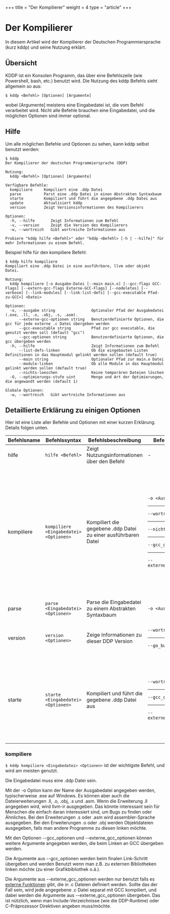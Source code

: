 +++
title = "Der Kompilierer"
weight = 4
type = "article"
+++

# Der Kompilierer
<to-do></to-do>

In diesem Artikel wird der Kompilierer der Deutschen Programmiersprache (kurz kddp) und seine Nutzung erklärt.

## Übersicht

KDDP ist ein Konsolen Programm, das über eine Befehlszeile (wie Powershell, bash, etc.) benutzt wird.
Die Nutzung des kddp Befehls sieht allgemein so aus:

```terminal
$ kddp <Befehl> [Optionen] [Argumente]
```

wobei [Argumente] meistens eine Eingabedatei ist, die vom Befehl verarbeitet wird.
Nicht alle Befehle brauchen eine Eingabedatei, und die möglichen Optionen sind immer optional.

## Hilfe

Um alle möglichen Befehle und Optionen zu sehen, kann kddp selbst benutzt werden:

```terminal
$ kddp
Der Kompilierer der deutschen Programmiersprache (DDP)

Nutzung:
  kddp <Befehl> [Optionen] [Argumente]

Verfügbare Befehle:
  kompiliere     Kompiliert eine .ddp Datei
  parse          Parst eine .ddp Datei in einen Abstrakten Syntaxbaum
  starte         Kompiliert und führt die angegebene .ddp Datei aus
  update         Aktualisiert kddp
  version        Zeigt Versionsinformationen des Kompilierers

Optionen:
  -h, --hilfe       Zeigt Informationen zum Befehl
  -v, --version     Zeigt die Version des Kompilierers
  -w, --wortreich   Gibt wortreiche Informationen aus

Probiere "kddp hilfe <Befehl>" oder "kddp <Befehl> [-h | --hilfe]" für mehr Informationen zu einem Befehl.
```

Beispiel hilfe für den kompiliere Befehl:

```terminal
$ kddp hilfe kompiliere
Kompiliert eine .ddp Datei in eine ausführbare, llvm oder objekt Datei.

Nutzung:
  kddp kompiliere [-o Ausgabe-Datei [--main main.o] [--gcc-flags GCC-Flags] [--extern-gcc-flags Externe-GCC-Flags] [--nodeletes] [--verbose] [--link-modules] [--link-list-defs] [--gcc-executable Pfad-zu-GCC>] <Datei>

Optionen:
  -o, --ausgabe string                Optionaler Pfad der Ausgabedatei (.exe, .ll, .o, .obj, .s, .asm).
      --externe-gcc-optionen string   Benutzerdefinierte Optionen, die gcc für jede externe .c Datei übergeben werden
      --gcc-executable string         Pfad zur gcc executable, die genutzt werden soll (default "gcc")
      --gcc-optionen string           Benutzerdefinierte Optionen, die gcc übergeben werden
  -h, --hilfe                         Zeigt Informationen zum Befehl
      --list-defs-linken              Ob die eingebauten Listen Definitionen in das Hauptmodul gelinkt werden sollen (default true)
      --main string                   Optionaler Pfad zur main.o Datei
      --module-linken                 Ob alle Module in das Hauptmodul gelinkt werden sollen (default true)
      --nichts-loeschen               Keine temporären Dateien löschen
  -O, --optimierungs-stufe uint       Menge und Art der Optimierungen, die angewandt werden (default 1)

Globale Optionen:
  -w, --wortreich   Gibt wortreiche Informationen aus
```

## Detaillierte Erklärung zu einigen Optionen

<to-do></to-do>

Hier ist eine Liste aller Befehle und Optionen mit einer kurzen Erklärung.
Details folgen unten.

| Befehlsname | Befehlssyntax                          | Befehlsbeschreibung                                            | Befehlsoptionen                                                                                            | Optionsbeschreibungen                                                                                                                                                                                                                                                        |
| ----------- | -------------------------------------- | -------------------------------------------------------------- | ---------------------------------------------------------------------------------------------------------- | ---------------------------------------------------------------------------------------------------------------------------------------------------------------------------------------------------------------------------------------------------------------------------- |
| hilfe       | `hilfe <Befehl>`                       | Zeigt Nutzungsinformationen über den Befehl                    | -                                                                                                          | -                                                                                                                                                                                                                                                                            |
| kompiliere  | `kompiliere <Eingabedatei> <Optionen>` | Kompiliert die gegebene .ddp Datei zu einer ausführbaren Datei | `-o <Ausgabepfad>`<hr>`--wortreich`<hr>`--nichts_loeschen`<hr>`--gcc_optionen`<hr>`--externe_gcc_optionen` | Optionaler Pfad der Ausgabedatei<hr>Gibt wortreiche Informationen während des Befehls<hr>Temporäre Dateien werden nicht gelöscht<hr>Benutzerdefinierte Optionen, die gcc übergeben werden<hr>Benutzerdefinierte Optionen, die gcc für jede externe .c Datei übergeben werden |
| parse       | `parse <Eingabedatei> <Optionen>`      | Parse die Eingabedatei zu einem Abstrakten Syntaxbaum          | `-o <Ausgabepfad>`                                                                                         | Optionaler Pfad der Ausgabedatei                                                                                                                                                                                                                                             |
| version     | `version <Optionen>`                   | Zeige Informationen zu dieser DDP Version                      | `--wortreich`<hr>`--go_build_info`                                                                         | Zeige wortreiche Informationen<hr>Zeige Go build Informationen                                                                                                                                                                                                               |
| starte      | `starte <Eingabedatei> <Optionen>`     | Kompiliert und führt die gegebene .ddp Datei aus               | `--wortreich`<hr>`--gcc_optionen`<hr>`--externe_gcc_optionen`                                              | Gibt wortreiche Informationen während des Befehls<hr>Benutzerdefinierte Optionen, die gcc übergeben werden<hr>Benutzerdefinierte Optionen, die gcc für jede externe .c Datei übergeben werden                                                                                |

### kompiliere

`$ kddp kompiliere <Eingabedatei> <Optionen>` ist der wichtigste Befehl, und wird am meisten genutzt.

Die Eingabedatei muss eine .ddp Datei sein.

Mit der -o Option kann der Name der Ausgabedatei angegeben werden, typischerweise .exe auf Windows. 
Es können aber auch die Dateierweiterungen .ll, .o, .obj, .s und .asm.
Wenn die Erweiterung .ll angegeben wird, wird llvm-ir ausgegeben. Das könnte interessant sein für Menschen die einfach daran interessiert sind, um Bugs zu finden oder Ähnliches.
Bei den Erweiterungen .s oder .asm wird assembler-Sprache ausgegeben.
Bei den Erweiterungen .o oder .obj werden Objektdateien ausgegeben, falls man andere Programme zu diesen linken möchte.

Mit den Optionen --gcc_optionen und --externe_gcc_optionen können weitere Argumente angegeben werden, die beim Linken an GCC übergeben werden.

Die Argumente aus --gcc_optionen werden beim finalen Link-Schritt übergeben und werden Benutzt wenn man z.B. zu externen Bibliotheken linken möchte (zu einer Grafikbibliothek o.ä.).

Die Argumente aus --externe_gcc_optionen werden nur benutzt falls es [externe Funktionen](/de/Programmierung/Funktionen/Externe-Funktionen/) gibt, die in .c Dateien definiert werden. Sollte das der Fall sein, wird jede angegebene .c Datei separat mit GCC kompiliert, und dabei werden die Argumente aus --externe_gcc_optionen übergeben.
Das ist nützlich, wenn man Include-Verzeichnisse (wie die DDP-Runtime) oder C-Präprozessor Direktiven angeben muss/möchte.
